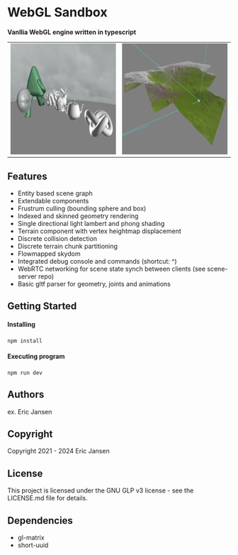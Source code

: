 # WebGL Sandbox

**Vanllia WebGL engine written in typescript**

<table>
  <tr>
    <td> <img src="/public/res/img/overview.PNG"  alt="overview" width = 640px height = 250px ></td>
    <td><img src="/public/res/img/chunked-terrain.PNG" alt="terrain" width = 640px height = 250px></td>
  </tr> 
</table>

## Features

- Entity based scene graph
- Extendable components
- Frustrum culling (bounding sphere and box)
- Indexed and skinned geometry rendering
- Single directional light lambert and phong shading
- Terrain component with vertex heightmap displacement
- Discrete collision detection
- Discrete terrain chunk partitioning
- Flowmapped skydom
- Integrated debug console and commands (shortcut: ^)
- WebRTC networking for scene state synch between clients (see scene-server repo)
- Basic gltf parser for geometry, joints and animations

## Getting Started

#### Installing

`npm install`

#### Executing program

`npm run dev`

## Authors

ex. Eric Jansen

## Copyright

Copyright 2021 - 2024 Eric Jansen

## License

This project is licensed under the GNU GLP v3 license - see the LICENSE.md file for details.

## Dependencies

- gl-matrix
- short-uuid